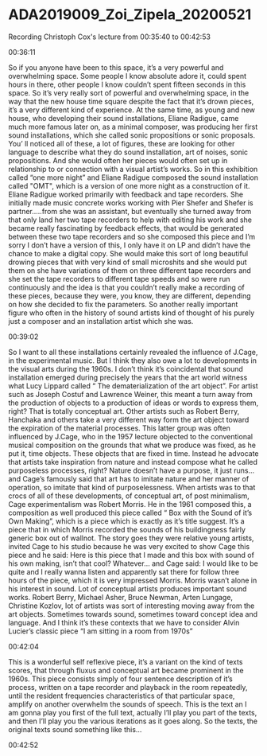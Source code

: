# ADA2019009_Zoi_Zipela_20200521
Recording Christoph Cox's lecture from 00:35:40 to 00:42:53

00:36:11

So if you anyone have been to this space, it’s a very powerful and overwhelming space. Some people I know absolute adore it, could spent hours in there, other people I know couldn’t spent fifteen seconds in this space. So it’s very really sort of powerful and overwhelming space, in the way that the new house time square despite the fact that it’s drown pieces, it’s a very different kind of experience.
At the same time, as young and new house, who developing their sound installations, Eliane Radigue, came much more famous later on, as a minimal composer, was producing her first sound installations, which she called sonic propositions or sonic proposals. You’ ll noticed all of these, a lot of figures, these are looking for other language to describe what they do sound installation, art of noises, sonic propositions. And she would often her pieces would often set up in relationship to or connection with a visual artist’s works. So in this exhibition called “one more night” and Eliane Radigue composed the sound installation called "OMT", which is a version of one more night as a construction of it. Eliane Radigue worked primarily with feedback and tape recorders. She initially made music concrete works working with Pier Shefer and Shefer is partner…..from she was an assistant, but eventually she turned away from that only land her two tape recorders to help with editing his work and she became really fascinating by feedback effects, that would be generated between these two tape recorders and so she composed this piece and I’m sorry I don’t have a version of this, I only have it on LP and didn’t have the chance to make a digital copy. She would make this sort of long beautiful drowing pieces that with very kind of small microshits  and she would put them on she have variations of them on three different tape recorders and she set the tape recorders to different tape speeds and so were run continuously and the idea is that you couldn’t really make a recording of these pieces, because they were, you know, they are different, depending on how she decided to fix the parameters. So another really important figure who often in the history of sound artists kind of thought of his purely just a composer and an installation artist which she was.

00:39:02

So I want to all these installations certainly revealed the influence of  J.Cage, in the experimental music. But I think they also owe a lot to developments in the visual arts during the 1960s. I don’t think it’s coincidental that sound installation emerged during precisely the years that the art world witness what Lucy Lippard called “ The dematerialization of the art object”. For artist such as Joseph Costuf and Lawrence Weiner, this meant a turn away from the production of objects to a production of ideas or words to express them, right? That is totally conceptual art. Other artists   such as Robert Berry, Hanchaka and others take a very different way form the art object toward the expiration of the material processes. This latter group was often influenced by  J.Cage, who in the 1957 lecture objected to the conventional musical composition on the grounds that what we produce was fixed, as he put it, time objects. These objects that are fixed in time. Instead he advocate that artists take inspiration from nature and instead compose what he called purposeless processes, right? Nature doesn’t have a purpose, it just runs… and Cage’s famously said that art has to imitate nature and her manner of operation, so imitate that kind of purposelessness. When artists  was to that crocs of all of these developments, of conceptual art, of post minimalism, Cage experimentalism was Robert Morris. He in the 1961 composed this, a composition as well produced this piece called “ Box with the Sound of it’s Own Making”, which is a piece which is exactly as it’s title suggest. It’s a piece that in which Morris recorded the sounds of his buildingness  fairly  generic box out of wallnot. The story goes they were relative young artists, invited Cage to his studio because he was very excited to show Cage this piece and he said: Here is this piece that I made and this box with sound of his own making, isn’t that cool? Whatever… and Cage said: I would like to be quite  and I really wanna listen and apparently sat there for follow three hours of the piece, which it is very impressed Morris. Morris wasn’t alone in his interest in sound. Lot of conceptual artists produces important sound works. Robert Berry, Michael Asher, Bruce Newman, Arten Lungage, Christine Kozlov, lot of artists was sort of interesting moving away from the art objects. Sometimes towards sound, sometimes toward concept idea and language. And I think it’s these contexts that we have to consider Alvin Lucier’s classic piece “I am sitting in a room from 1970s”

00:42:04 

This is a wonderful self reflexive piece, it’s a variant on the kind of texts scores, that through fluxus and conceptual art became prominent  in the 1960s. This piece consists simply of four sentence description of it’s process, written on a tape recorder and playback in the room repeatedly, until  the resident frequencies characteristics  of that particular space, amplify on another overwhelm the sounds of speech. This is  the text an I am gonna play you first of the full text, actually I’ll play you part of the texts, and then I’ll play you the various iterations as it goes along. So the texts, the original texts sound something like this…

00:42:52  
